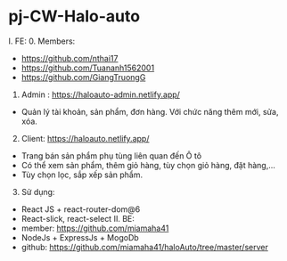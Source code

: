 # pj-CW-Halo-auto
I. FE: 
0. Members:
- https://github.com/nthai17
- https://github.com/Tuananh1562001
- https://github.com/GiangTruongG
1. Admin : https://haloauto-admin.netlify.app/
- Quản lý tài khoản, sản phẩm, đơn hàng. Với chức năng thêm mới, sửa, xóa.
2. Client: https://haloauto.netlify.app/
- Trang bán sản phẩm phụ tùng liên quan đến Ô tô
- Có thể xem sản phẩm, thêm giỏ hàng, tùy chọn giỏ hàng, đặt hàng,...
- Tùy chọn lọc, sắp xếp sản phẩm.
3. Sử dụng:
- React JS + react-router-dom@6
- React-slick, react-select
II. BE: 
- member: https://github.com/miamaha41
- NodeJs + ExpressJs + MogoDb
- github: https://github.com/miamaha41/haloAuto/tree/master/server

